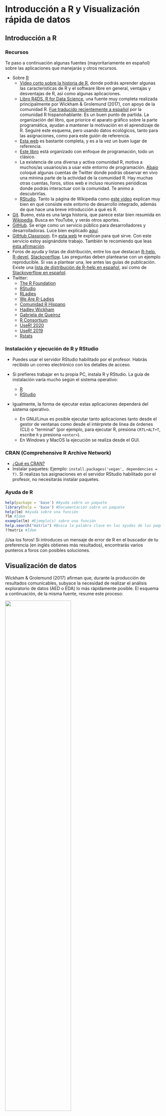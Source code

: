 
<!-- Este .md fue generado a partir del .Rmd homónimo. Edítese el .Rmd -->
Introducción a R y Visualización rápida de datos
================================================

Introducción a R
----------------

### Recursos

Te paso a continuación algunas fuentes (mayoritariamente en español) sobre las aplicaciones que manejarás y otros recursos.

-   Sobre [R](https://www.r-project.org/)
    -   [Vídeo corto sobre la historia de R](https://es.coursera.org/lecture/intro-data-science-programacion-estadistica-r/historia-e-introduccion-a-r-alNk0), donde podrás aprender algunas las características de R y el software libre en general, ventajas y desventajas de R, así como algunas aplicaciones.
    -   [Libro R4DS, R for Data Science](https://r4ds.had.co.nz/), una fuente muy completa realizada principalmente por Wickham & Grolemund (2017), con apoyo de la comunidad R. [Fue traducido recientemente a español](https://es.r4ds.hadley.nz/) por la comunidad R hispanohablante. Es un buen punto de partida. La organización del libro, que priorice el aparato gráfico sobre la parte programática, ayudan a mantener la motivación en el aprendizaje de R. Seguiré este esquema, pero usando datos ecológicos, tanto para las asignaciones, como para este guión de referencia.
    -   [Esta web](https://oscarperpinan.github.io/R/) es bastante completa, y es a la vez un buen lugar de referencia.
    -   [Este libro](https://cran.r-project.org/doc/contrib/rdebuts_es.pdf) está organizado con enfoque de programación, todo un clásico.
    -   La existencia de una diversa y activa comunidad R, motiva a muchos/as usuarios/as a usar este entorno de programación. [Abajo](#twitter) coloqué algunas cuentas de Twitter donde podrás observar en vivo una mínima parte de la actividad de la comunidad R. Hay muchas otras cuentas, foros, sitios web e incluso reuniones periódicas donde podrás interactuar con la comunidad. Te animo a descubrirlas.
    -   [RStudio](https://www.rstudio.com/). Tanto la página de Wikipedia como [este vídeo](https://www.youtube.com/watch?v=5XeFFoTf2IY) explican muy bien en qué consiste este entorno de desarrollo integrado, además de que hace una breve introducción a qué es R.
-   [Git](https://git-scm.com/). Bueno, esta es una larga historia, que parece estar bien resumida en [Wikipedia](https://es.wikipedia.org/wiki/Git). Busca en YouTube, y verás otros aportes.
-   [GitHub](https://github.com/). Se erige como un servicio público para desarrolladores y desarrolladoras. Luce bien explicado [aquí](https://www.deustoformacion.com/blog/programacion-diseno-web/que-es-para-que-sirve-github).
-   [GitHub Classroom](https://github.com/education/classroom%5D). En [esta web](https://www.genbeta.com/desarrollo/classroom-for-github-ayudando-a-los-profesores-a-gestionar-los-ejercicios-de-sus-clases) te explican para qué sirve. Con este servicio estoy asignándote trabajo. También te recomiendo que leas [ésta afirmación](https://github.com/education/classroom#who-is-classroom-for).
-   Foros de ayuda y listas de distribución, entre los que destacan [R-help](https://stat.ethz.ch/mailman/listinfo/r-help), [R-devel](https://stat.ethz.ch/mailman/listinfo/r-devel), [Stackoverflow](https://stackoverflow.com/). Las preguntas deben plantearse con un ejemplo reproducible. Si vas a plantear una, lee antes las guías de publicación. Existe una [lista de distribución de R-help en español](https://stat.ethz.ch/mailman/listinfo/r-help-es), así como de [Stackoverflow en español](https://es.stackoverflow.com/).
-   <a name="twitter"></a>Twitter:
    -   [The R Foundation](https://twitter.com/_r_foundation)
    -   [RStudio](https://twitter.com/rstudio)
    -   [RLadies](https://twitter.com/RLadiesGlobal)
    -   [We Are R-Ladies](https://twitter.com/WeAreRLadies)
    -   [Comunidad R Hispano](https://twitter.com/r_hisp?lang=es)
    -   [Hadley Wickham](https://twitter.com/hadleywickham)
    -   [Gabriela de Queiroz](https://twitter.com/gdequeiroz)
    -   [R Consortium](https://twitter.com/rconsortium)
    -   [UseR! 2020](https://twitter.com/useR2020stl)
    -   [UseR! 2019](https://twitter.com/UseR2019_Conf)
    -   [Rstats](https://twitter.com/rstatstweet)

### Instalación y ejecución de R y RStudio

-   Puedes usar el servidor RStudio habilitado por el profesor. Habrás recibido un correo electrónico con los detalles de acceso.

-   Si prefieres trabajar en tu propia PC, instala R y RStudio. La guía de instalación varía mucho según el sistema operativo:
    -   [R](https://cloud.r-project.org/)
    -   [RStudio](https://www.rstudio.com/products/rstudio/download/#download)
-   Igualmente, la forma de ejecutar estas aplicaciones dependerá del sistema operativo.
    -   En GNU/Linux es posible ejecutar tanto aplicaciones tanto desde el gestor de ventanas como desde el intérprete de línea de órdenes (CLI) o "terminal" (por ejemplo, para ejecutar R, presiona `CRTL+ALT+T`, escribe `R` y presiona `<enter>`).
    -   En Windows y MacOS la ejecución se realiza desde el GUI.

### CRAN (Comprehensive R Archive Network)

-   [¿Qué es CRAN?](https://cran.r-project.org/doc/FAQ/R-FAQ.html#What-is-CRAN_003f)
-   Instalar paquetes: Ejemplo: `install.packages('vegan', dependencies = T)`. Si realizas tus asignaciones en el servidor RStudio habilitado por el profesor, no necesitarás instalar paquetes.

### Ayuda de R

``` r
help(package = 'base') #Ayuda sobre un paquete
library(help = 'base') #Documentación sobre un paquete
help(lm) #Ayuda sobre una función
?lm #Ídem
example(lm) #Ejemplo(s) sobre una función
help.search("matrix") #Busca la palabra clave en las ayudas de los paquetes
??matrix #Ídem
```

¡Usa los foros! Si introduces un mensaje de error de R en el buscador de tu preferencia (en inglés obtienes más resultados), encontrarás varios punteros a foros con posibles soluciones.

Visualización de datos
----------------------

Wickham & Grolemund (2017) afirman que, durante la producción de resultados comunicables, subyace la necesidad de realizar el análisis exploratorio de datos (AED o EDA) lo más rápidamente posible. El esquema a continuación, de la misma fuente, resume este proceso:

<img src="https://es.r4ds.hadley.nz/diagrams_w_text_as_path/es/data-science-explore.svg" width="65%" />

Las múltiples herramientas ofrecidas por los paquetes de la colección `tidyverse` te servirán para agilizar sustancialmente el EDA. Los paquetes `dplyr`, `tidyr` y otros, te ayudarán a importar, ordenar y transformar datos, mientras `ggplot2` te ayudará a crear gráficos estilizados eficientemente. Wickham & Grolemund (2017) aseguran que estas herramientas mantienen la motivación en el aprendizaje por sus flujos de trabajo lineales.

### El conjunto de datos `doubs`

En esta guía de referencia, utilizo el conjunto de datos `doubs` de Verneaux (1973), cargándolo mediante el paquete `ade4`. Estos datos se utilizan también en Borcard, Gillet, & Legendre (2018).

``` r
library(ade4)
data(doubs)
```

> **Nota**. Si no usas el servidor RStudio habilitado por el profesor, instala `ade4` con `install.packages('ade4', dependencies = T)`

La sentencia anterior carga el objeto `doubs` a memoria, pero no lo imprime en pantalla. `doubs` es una lista de 4 tablas o *data.frame*, etiquetadas como `env`-matriz ambiental, `fish`-matriz de comunidad usando abundancia semi-cuantitativa (más explicación abajo), `xy`-matriz de coordenadas de las muestras y `species`-nombres de las 27 especies encontradas. Las filas de los tres primeros *data.frame* corresponden a 30 sitios muestreados a lo largo del río franco-suizo Doubs.

<a name="doubs"></a>Como ves, el objeto `doubs` se compone de varios elementos, por lo que es preferible imprimirlo en pantalla por separado. Para imprimir sólo un objeto de una lista, se usa el operador `$`. Así, `doubs$env`, imprime sólo la matriz ambiental.

``` r
doubs$env
##     dfs alt   slo  flo pH har pho nit amm oxy bdo
## 1     3 934 6.176   84 79  45   1  20   0 122  27
## 2    22 932 3.434  100 80  40   2  20  10 103  19
## 3   102 914 3.638  180 83  52   5  22   5 105  35
## 4   185 854 3.497  253 80  72  10  21   0 110  13
## 5   215 849 3.178  264 81  84  38  52  20  80  62
## 6   324 846 3.497  286 79  60  20  15   0 102  53
## 7   268 841 4.205  400 81  88   7  15   0 111  22
## 8   491 792 3.258  130 81  94  20  41  12  70  81
## 9   705 752 2.565  480 80  90  30  82  12  72  52
## 10  990 617 4.605 1000 77  82   6  75   1 100  43
## 11 1234 483 3.738 1990 81  96  30 160   0 115  27
## 12 1324 477 2.833 2000 79  86   4  50   0 122  30
## 13 1436 450 3.091 2110 81  98   6  52   0 124  24
## 14 1522 434 2.565 2120 83  98  27 123   0 123  38
## 15 1645 415 1.792 2300 86  86  40 100   0 117  21
## 16 1859 375 3.045 1610 80  88  20 200   5 103  27
## 17 1985 348 1.792 2430 80  92  20 250  20 102  46
## 18 2110 332 2.197 2500 80  90  50 220  20 103  28
## 19 2246 310 1.792 2590 81  84  60 220  15 106  33
## 20 2477 286 2.197 2680 80  86  30 300  30 103  28
## 21 2812 262 2.398 2720 79  85  20 220  10  90  41
## 22 2940 254 2.708 2790 81  88  20 162   7  91  48
## 23 3043 246 2.565 2880 81  97 260 350 115  63 164
## 24 3147 241 1.386 2976 80  99 140 250  60  52 123
## 25 3278 231 1.792 3870 79 100 422 620 180  41 167
## 26 3579 214 1.792 3910 79  94 143 300  30  62  89
## 27 3732 206 2.565 3960 81  90  58 300  26  72  63
## 28 3947 195 1.386 4320 83 100  74 400  30  81  45
## 29 4220 183 1.946 6770 78 110  45 162  10  90  42
## 30 4530 172 1.099 6900 82 109  65 160  10  82  44
```

`doubs$env` contiene información ambiental con las siguientes variables: `dfs`-distancia desde cabecera (en km x 10), `alt`-altitud (en m), `slo`-pendiente (log(x+1), donde x es la pendiente en tantos por 1000), `flo`-caudal promedio mínimo (m<sup>3</sup>/s 100), `pH` ( x 10), `har`-dureza del agua (mg/l de calcio), `pho`-fostados (mg/l x 100), `nit`-nitratos, `amm`-amoníaco, `nit`-nitrógeno (mg/l x 100), `oxy`-oxígeno disuelto (mg/l x 100), `bdo`-demanda biológica de oxígeno (mg/l x 10)

La tabla `doubs$fish` contiene la abundancia de especies. Los valores de las celdas no son individuos; la abundancia está representada en una escala semi-cuantitativa específica por especie, que va de 0 a 5. Por lo tanto, los valores no pueden entenderse como estimadores insesgados de la abundancia real o de la biomasa por sitio (Borcard et al., 2018). La abreviatura usada como nombre de columna se explica en la tabla `doubs$species`.

``` r
doubs$fish
##    Cogo Satr Phph Neba Thth Teso Chna Chto Lele Lece Baba Spbi Gogo Eslu
## 1     0    3    0    0    0    0    0    0    0    0    0    0    0    0
## 2     0    5    4    3    0    0    0    0    0    0    0    0    0    0
## 3     0    5    5    5    0    0    0    0    0    0    0    0    0    1
## 4     0    4    5    5    0    0    0    0    0    1    0    0    1    2
## 5     0    2    3    2    0    0    0    0    5    2    0    0    2    4
## 6     0    3    4    5    0    0    0    0    1    2    0    0    1    1
## 7     0    5    4    5    0    0    0    0    1    1    0    0    0    0
## 8     0    0    0    0    0    0    0    0    0    0    0    0    0    0
## 9     0    0    1    3    0    0    0    0    0    5    0    0    0    0
## 10    0    1    4    4    0    0    0    0    2    2    0    0    1    0
## 11    1    3    4    1    1    0    0    0    0    1    0    0    0    0
## 12    2    5    4    4    2    0    0    0    0    1    0    0    0    0
## 13    2    5    5    2    3    2    0    0    0    0    0    0    0    0
## 14    3    5    5    4    4    3    0    0    0    1    1    0    1    1
## 15    3    4    4    5    2    4    0    0    3    3    2    0    2    0
## 16    2    3    3    5    0    5    0    4    5    2    2    1    2    1
## 17    1    2    4    4    1    2    1    4    3    2    3    4    1    1
## 18    1    1    3    3    1    1    1    3    2    3    3    3    2    1
## 19    0    0    3    5    0    1    2    3    2    1    2    2    4    1
## 20    0    0    1    2    0    0    2    2    2    3    4    3    4    2
## 21    0    0    1    1    0    0    2    2    2    2    4    2    5    3
## 22    0    0    0    1    0    0    3    2    3    4    5    1    5    3
## 23    0    0    0    0    0    0    0    0    0    1    0    0    0    0
## 24    0    0    0    0    0    0    1    0    0    2    0    0    1    0
## 25    0    0    0    0    0    0    0    0    1    1    0    0    2    1
## 26    0    0    0    1    0    0    1    0    1    2    2    1    3    2
## 27    0    0    0    1    0    0    1    1    2    3    4    1    4    4
## 28    0    0    0    1    0    0    1    1    2    4    3    1    4    3
## 29    0    1    1    1    1    1    2    2    3    4    5    3    5    5
## 30    0    0    0    0    0    0    1    2    3    3    3    5    5    4
##    Pefl Rham Legi Scer Cyca Titi Abbr Icme Acce Ruru Blbj Alal Anan
## 1     0    0    0    0    0    0    0    0    0    0    0    0    0
## 2     0    0    0    0    0    0    0    0    0    0    0    0    0
## 3     0    0    0    0    0    0    0    0    0    0    0    0    0
## 4     2    0    0    0    0    1    0    0    0    0    0    0    0
## 5     4    0    0    2    0    3    0    0    0    5    0    0    0
## 6     1    0    0    0    0    2    0    0    0    1    0    0    0
## 7     0    0    0    0    0    0    0    0    0    0    0    0    0
## 8     0    0    0    0    0    0    0    0    0    0    0    0    0
## 9     0    0    0    0    0    1    0    0    0    4    0    0    0
## 10    0    0    0    0    0    0    0    0    0    0    0    0    0
## 11    0    0    0    0    0    0    0    0    0    0    0    0    0
## 12    0    0    0    0    0    0    0    0    0    0    0    0    0
## 13    0    0    0    0    0    0    0    0    0    0    0    0    0
## 14    0    0    0    0    0    0    0    0    0    0    0    0    0
## 15    0    0    0    0    0    1    0    0    0    0    0    0    0
## 16    1    0    1    0    1    1    0    0    0    1    0    0    0
## 17    2    1    1    0    1    1    0    0    0    2    0    2    1
## 18    3    2    1    0    1    1    0    0    1    2    0    2    1
## 19    1    2    1    1    1    2    1    0    1    5    1    3    1
## 20    2    3    2    2    1    4    1    0    2    5    2    5    2
## 21    3    3    2    2    2    4    3    1    3    5    3    5    2
## 22    4    3    3    2    3    4    4    2    4    5    4    5    2
## 23    0    0    0    0    0    0    0    0    0    1    0    2    0
## 24    0    0    1    0    0    0    0    0    2    2    1    5    0
## 25    0    0    0    1    0    0    0    0    1    1    0    3    0
## 26    1    2    2    1    1    3    2    1    4    4    2    5    2
## 27    1    3    3    1    2    5    3    2    5    5    4    5    3
## 28    2    4    4    2    4    4    3    3    5    5    5    5    4
## 29    4    5    5    2    3    3    4    4    5    5    4    5    4
## 30    5    5    3    5    5    5    5    5    5    5    5    5    5
```

La tabla `doubs$species` contiene los nombre de las 27 especies de peces.

``` r
doubs$species
##                     Scientific             French           English code
## 1                 Cottus gobio             chabot european bullhead Cogo
## 2           Salmo trutta fario       truite fario       brown trout Satr
## 3            Phoxinus phoxinus             vairon            minnow Phph
## 4       Nemacheilus barbatulus      loche franche       stone loach Neba
## 5          Thymallus thymallus              ombre          grayling Thth
## 6     Telestes soufia agassizi            blageon           blageon Teso
## 7           Chondrostoma nasus               hotu              nase Chna
## 8       Chondostroma toxostoma          toxostome         toxostoma Chto
## 9          Leuciscus leuciscus           vandoise       common dace Lele
## 10 Leuciscus cephalus cephalus           chevaine              chub Lece
## 11               Barbus barbus barbeau fluviatile            barbel Baba
## 12       Spirlinus bipunctatus            spirlin           spirlin Spbi
## 13                 Gobio gobio             goujon           gudgeon Gogo
## 14                 Esox lucius            brochet              pike Eslu
## 15           Perca fluviatilis  perche fluviatile             perch Pefl
## 16              Rhodeus amarus           bouviere        bitterling Rham
## 17            Lepomis gibbosus      perche-soleil       pumpkinseed Legi
## 18  Scardinius erythrophtalmus           rotengle              rudd Scer
## 19             Cyprinus carpio              carpe              carp Cyca
## 20                 Tinca tinca             tanche             tench Titi
## 21               Abramis brama              breme  freshwater bream Abbr
## 22             Ictalurus melas       poisson chat    black bullhead Icme
## 23              Acerina cernua           gremille             ruffe Acce
## 24             Rutilus rutilus             gardon             roach Ruru
## 25             Blicca bjoerkna   breme bordeliere      silver bream Blbj
## 26           Alburnus alburnus            ablette             bleak Alal
## 27           Anguilla anguilla           anguille               eel Anan
```

Las cuatro columnas corresponden a: `Scientific`-nombre científico, `French` y `English`-nombres comunes en francés y en inglés, `code` códigos de cuatro caracteres usados como nombres de columnas en la tabla `doubs$fish`.

### Diagrama de dispersión

Lee sobre el [diagrama de dispersión](https://es.wikipedia.org/wiki/Diagrama_de_dispersi%C3%B3n). Si observas detenedimante las variables `dfs` y `flo` de la [tabla `doubs$env`](#doubs), quizá no detectes a golpe de vista que existe correlación entre ambas, y es precisamente en este punto donde los gráficos te pueden ayudar.

``` r
library(tidyverse)
```

> **Nota**. Si no realizas tu asignación en el servidor RStudio habilitado por el profesor, debes asegurarte de instalar la colección `tidyverse` (`install.packages(tidyverse, dependencies=T)`).

El gráfico de dispersión a continuación muestra que existe correlación positiva entre las variables seleccionadas.

``` r
ggplot(data = doubs$env) +
  geom_point(mapping = aes(x = dfs, y = flo))
```

![](../img/intro-dfscatter-1.png)

Lógicamente, como es de esperar, a mayor distancia de la cabecera, mayor el caudal. Destacan también dos observaciones atípicas en el extremo superior derecho del gráfico, que corresponden a dos puntos de colecta que obtuvieron valores de flujo muy altos. Volveré sobre estos valores extremos (*outliers*) maś adelante.

`ggplot` crea el sistema de coordenadas a partir del objeto introducido en el argumento `data`, es decir, a partir del conjunto de datos (`ggplot` convierte este objeto a un `data.frame` si al entrar en la función aún no lo es). Por lo tanto, si ejecutaras `ggplot(data = dfs_flo)` obtendrás un gráfico vacío.

A partir de este punto, se pueden añadir una o más capas. En este caso, se añadió una de puntos mediante `geom_point`. Las capas usan el argumento `mapping` para definir la posición y el rol de cada variable en el gráfico. Por lo tanto, los elementos básicos son crear el sistema de coordenadas (`ggplot`), especificar los datos, crear una capa (e.g. `geom_point`) y decclarar cómo se posicionarán las variables. [Aquí](https://www.rstudio.com/wp-content/uploads/2015/03/ggplot2-cheatsheet.pdf) tienes una guía de referencia sobre las capas más comunes.

Puedes editar la forma y el tamaño de todos los elementos del gráfico: rótulos, simbología, cuadrícula, ejes, etc. Existen múltiples argumentos disponibles para gráficos estéticos, que encontrarás en guías de `ggplot2` en línea, como [ésta](https://www.rdocumentation.org/packages/ggplot2/versions/3.2.1) y [esta](https://swcarpentry.github.io/r-novice-gapminder-es/08-plot-ggplot2/index.html). También puedes ver [esta galería](http://www.ggplot2-exts.org/gallery/) para conocer distintas formas de visualizar datos. Puedes también consultar Wickham (2016), un material de contenido exhaustivo y de referencia, donde verás las distintas capas y configuraciones estéticas.

Mostraré los puntos en función de su condición de *outliers*, utilizando distintos colores y formas. No prestes mucha atención a la primera línea de código, sino al gráfico resultante

``` r
doubs$env$flo_outlier <- ifelse(
  doubs$env$flo %in% invisible(boxplot(doubs$env$flo)$out),
  'outlier', 'no outlier')
```

``` r
ggplot(data = doubs$env) +
  geom_point(mapping = aes(x = dfs, y = flo, colour = flo_outlier))
```

![](../img/intro-dfscatter-out-1.png)

``` r
ggplot(data = doubs$env) +
  geom_point(mapping = aes(x = dfs, y = flo, size = flo_outlier))
## Warning: Using size for a discrete variable is not advised.
```

![](../img/intro-dfscatter-out-2.png)

``` r
ggplot(data = doubs$env) +
  geom_point(mapping = aes(x = dfs, y = flo, shape = flo_outlier))
```

![](../img/intro-dfscatter-out-3.png)

Aunque no son muy informativos sin una barra de error, puedes hacer gráficos de barras. Utilizaré la escala semi-cuantitativa de abundancia para responder a la pregunta: ¿cuál es el nivel de abundancia predominante de `Salmo trutta fario` en la muestra?

``` r
ggplot(data = doubs$fish) + geom_bar(aes(x=Satr))
```

![](../img/intro-barplot-1.png)

El gráfico está informando que el nivel de abundancia más común es 0, es decir, la subespecie está ausente en 13 de los 30 sitios, es decir, es más común no encontrarla. Si ordenásemos los datos de `Satr` de menor a mayor, podríamos también percatarnos de lo que informa este gráfico, razón por la que se les considera poco útiles.

``` r
sort(doubs$fish[,2])
##  [1] 0 0 0 0 0 0 0 0 0 0 0 0 0 1 1 1 2 2 3 3 3 3 4 4 5 5 5 5 5 5
```

Las variables cualitativas suelen representarse como conteos de observaciones en este tipo de gráfico. Así, si en tus datos hay variables cualitativas, podrías hacer gráficos de barra, pero no olvides explorar cómo incluir la barra de error.

Por ejemplo, si probar con otros pares de variables, par a par, pero `ggplot2` trae funciones incorporadas para asistirte en dicha tarea, construyendo facetas o paneles de gráficos.

### Panel de correlaciones

El paquete `ez`, apoyándose en `ggplot2`, construye gráficos de dispersión, gráficos de densidad e imprime a su vez el valor del coeficiente `r`. Muy útil cuando se quiere explorar muchas variables al mismo tiempo.

``` r
library(ez)
ezCor(
  doubs$env[sapply(doubs$env, is.numeric)],
  r_size_lims = c(4,8),
  label_size = 7
)
```

![](../img/intro-ezscatter-1.png)

> **Nota**. la función `ezCor` sólo admite `data.frame` con columnas numéricas.

Aunque los paquetes de análisis de datos ecológicos no están "saborizados" al estilo `tidyverse`, al menos el EDA lo podrás realizar utilizando tuberías de esta potente colección de paquetes.

``` r
dfs_flo <- doubs$env %>% select(dfs, flo)
dfs_flo
##     dfs  flo
## 1     3   84
## 2    22  100
## 3   102  180
## 4   185  253
## 5   215  264
## 6   324  286
## 7   268  400
## 8   491  130
## 9   705  480
## 10  990 1000
## 11 1234 1990
## 12 1324 2000
## 13 1436 2110
## 14 1522 2120
## 15 1645 2300
## 16 1859 1610
## 17 1985 2430
## 18 2110 2500
## 19 2246 2590
## 20 2477 2680
## 21 2812 2720
## 22 2940 2790
## 23 3043 2880
## 24 3147 2976
## 25 3278 3870
## 26 3579 3910
## 27 3732 3960
## 28 3947 4320
## 29 4220 6770
## 30 4530 6900
```

El operador `%>%`, bautizado como "pipa" (*pipe*), pertenece al paquete `magrittr`, el cual es importado automáticamente cuando se instala la colección `tidyverse`. Este operador utiliza la salida de la función a su izquierda y la coloca como primer argumento de la función a la derecha. Así, la sentencia anterior se lee como "del objeto `doubs$env`, selecciona las columnas `dfs` y `flo` y con el resultado crea el objeto `dfs_flo`".

<!-- ## Directorio de trabajo -->
<!-- * Para consultar tu directorio de trabajo en R: `getwd()`. -->
<!-- * Si usas el servidor RStudio habilitado por el profesor, la ruta por defecto será algo parecido a ésto: `'/home/<tunombredeusuario>'`. Esta ruta se denomina "carpeta personal". -->
<!-- * Puedes cambiar tu directorio de trabajo mediante `setwd('<rutademipreferencia>')`. -->
<!-- ## Objetos -->
<!-- ### Crear objetos -->
<!-- El operador de asignación ` <- ` te da la bienvenida, aunque también se puede escribir ` -> `. Transfórmalo en una flecha: hacia donde apunta es el valor que asume el nombre de objeto que se encuentra en el lado contrario. Lee `a <- 'Hola R'` como al objeto `a` es un vector cuyo valor es la cadena de caracteres `'Hola R'`. Creado el objeto, pedimos por ejemplo que se nos muestre su valor. En la consola se vería así: -->
<!-- ```{r} -->
<!-- a <- 'Hola R' -->
<!-- a -->
<!-- ``` -->
<!-- Al escribir `a` estamos llamando el objeto, y pedimos que se imprima su valor. Es equivalente a: -->
<!-- ```{r} -->
<!-- print(a) -->
<!-- ``` -->
<!-- Encontrarás largas discusiones y acalorados debates sobre si usar ` <- ` como asignador o `=`. Por limpieza de código, y para evitar confusión entre argumentos de funciones y declaraciones de objetos, recomiendo usar ` <- ` como asignador. -->
<!-- ### Tipos -->
<!-- ### Guardar -->
<!-- ## Scripts -->
<!-- * Crear. -->
<!-- * Guardar. -->
<!-- ## Tablas (`data.frame`, `tibble`) -->
<!-- * Crear. -->
<!-- * Importar. -->
<!-- * Operaciones básicas. -->
Situaciones comunes
-------------------

-   R es sensible a las mayúsculas. No es lo mismo `Mi_objeto` que `mi_objeto`.
-   *"En RStudio, ¿Qué atajo de teclado es que usan para poner el operador de asignación `<-`?"* Debería funcionarte `ALT+-`, pero recuerda, sólo lo podrás usar en RStudio.
-   *"¿Y el *pipe\* `%>%`?"\* `CTRL+SHIFT+M`.
-   Más atajos de teclado de RStudio: `ALT+SHIFT+K`.
-   *"Me quedé trancá' en la consola de R con un signo de `+`. ¿Qué hago pa' salir de eso?"* Suele resolverse presionando la tecla `Escape` (`Esc`). Lee [este texto](https://support.rstudio.com/hc/en-us/community/posts/200792676-stuck-on-).

Referencias
-----------

Borcard, D., Gillet, F., & Legendre, P. (2018). *Numerical ecology with r*. Springer.

Verneaux, J. (1973). *Cours d’eau de franche-comté (massif du jura): Recherches écologiques sur le réseau hydrographique du doubs: Essai de biotypologie* (PhD thesis). Institut des Sciences Naturelles.

Wickham, H. (2016). *Ggplot2: Elegant graphics for data analysis*. Springer.

Wickham, H., & Grolemund, G. (2017). *R for data science: Import, tidy, transform, visualize, and model data* (1st ed.). Retrieved from <http://r4ds.had.co.nz/>
